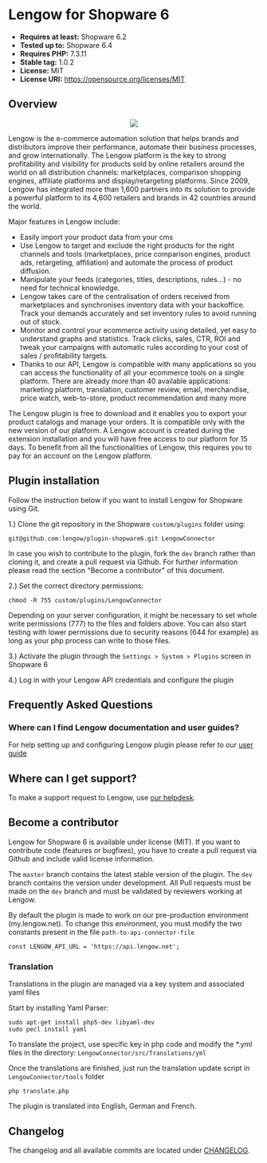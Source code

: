 # Lengow for Shopware 6

- **Requires at least:** Shopware 6.2
- **Tested up to:** Shopware 6.4
- **Requires PHP:** 7.3.11
- **Stable tag:** 1.0.2
- **License:** MIT
- **License URI:** https://opensource.org/licenses/MIT

## Overview

<p align="center">
  <img src="https://my.lengow.io/images/pages/launching/orders.png">
</p>

Lengow is the e-commerce automation solution that helps brands and distributors improve their performance, automate their business processes, and grow internationally. The Lengow platform is the key to strong profitability and visibility for products sold by online retailers around the world on all distribution channels: marketplaces, comparison shopping engines, affiliate platforms and display/retargeting platforms. Since 2009, Lengow has integrated more than 1,600 partners into its solution to provide a powerful platform to its 4,600 retailers and brands in 42 countries around the world.

Major features in Lengow include:

- Easily import your product data from your cms
- Use Lengow to target and exclude the right products for the right channels and tools (marketplaces, price comparison engines, product ads, retargeting, affiliation) and automate the process of product diffusion.
- Manipulate your feeds (categories, titles, descriptions, rules…) - no need for technical knowledge.
- Lengow takes care of the centralisation of orders received from marketplaces and synchronises inventory data with your backoffice. Track your demands accurately and set inventory rules to avoid running out of stock.
- Monitor and control your ecommerce activity using detailed, yet easy to understand graphs and statistics. Track clicks, sales, CTR, ROI and tweak your campaigns with automatic rules according to your cost of sales / profitability targets.
- Thanks to our API, Lengow is compatible with many applications so you can access the functionality of all your ecommerce tools on a single platform. There are already more than 40 available applications: marketing platform, translation, customer review, email, merchandise, price watch, web-to-store, product recommendation and many more

The Lengow plugin is free to download and it enables you to export your product catalogs and manage your orders. It is compatible only with the new version of our platform.
A Lengow account is created during the extension installation and you will have free access to our platform for 15 days. To benefit from all the functionalities of Lengow, this requires you to pay for an account on the Lengow platform.

## Plugin installation

Follow the instruction below if you want to install Lengow for Shopware using Git.

1.) Clone the git repository in the Shopware `custom/plugins` folder using:

    git@github.com:lengow/plugin-shopware6.git LengowConnector

In case you wish to contribute to the plugin, fork the `dev` branch rather than cloning it, and create a pull request via Github. For further information please read the section "Become a contributor" of this document.

2.) Set the correct directory permissions:

    chmod -R 755 custom/plugins/LengowConnector

Depending on your server configuration, it might be necessary to set whole write permissions (777) to the files and folders above.
You can also start testing with lower permissions due to security reasons (644 for example) as long as your php process can write to those files.

3.) Activate the plugin through the `Settings > System > Plugins` screen in Shopware 6

4.) Log in with your Lengow API credentials and configure the plugin

## Frequently Asked Questions

### Where can I find Lengow documentation and user guides?

For help setting up and configuring Lengow plugin please refer to our [user guide](https://support.lengow.com/kb/guide/en/shopware-6-1KEHaAuucG/Steps/98507)

## Where can I get support?

To make a support request to Lengow, use [our helpdesk](https://support.lengow.com/hc/en-us/requests/new).


## Become a contributor

Lengow for Shopware 6 is available under license (MIT). If you want to contribute code (features or bugfixes), you have to create a pull request via Github and include valid license information.

The `master` branch contains the latest stable version of the plugin. The `dev` branch contains the version under development.
All Pull requests must be made on the `dev` branch and must be validated by reviewers working at Lengow.

By default the plugin is made to work on our pre-production environment (my.lengow.net).
To change this environment, you must modify the two constants present in the file `path-to-api-connector-file`

    const LENGOW_API_URL = 'https://api.lengow.net';

### Translation

Translations in the plugin are managed via a key system and associated yaml files

Start by installing Yaml Parser:

    sudo apt-get install php5-dev libyaml-dev
    sudo pecl install yaml

To translate the project, use specific key in php code and modify the *.yml files in the directory: `LengowConnector/src/Translations/yml`

Once the translations are finished, just run the translation update script in `LengowConnector/tools` folder

    php translate.php

The plugin is translated into English, German and French.

## Changelog

The changelog and all available commits are located under [CHANGELOG](CHANGELOG.md).
